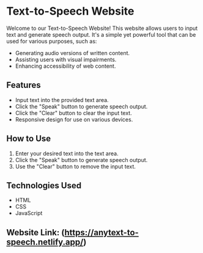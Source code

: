 # Text-to-Speech Website

Welcome to our Text-to-Speech Website! This website allows users to input text and generate speech output. It's a simple yet powerful tool that can be used for various purposes, such as:

- Generating audio versions of written content.
- Assisting users with visual impairments.
- Enhancing accessibility of web content.

## Features

- Input text into the provided text area.
- Click the "Speak" button to generate speech output.
- Click the "Clear" button to clear the input text.
- Responsive design for use on various devices.

## How to Use

1. Enter your desired text into the text area.
2. Click the "Speak" button to generate speech output.
3. Use the "Clear" button to remove the input text.

## Technologies Used

- HTML
- CSS
- JavaScript


## Website Link: (https://anytext-to-speech.netlify.app/)
